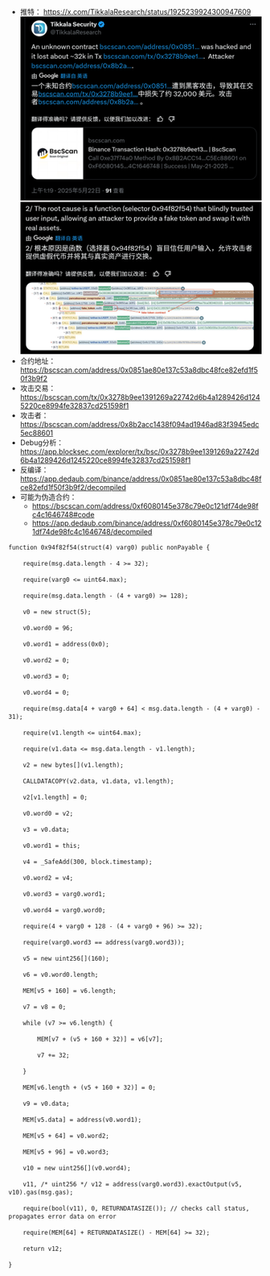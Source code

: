 - 推特： https://x.com/TikkalaResearch/status/1925239924300947609 ![](media/Pasted%20image%2020250522132552.png)![](media/Pasted%20image%2020250522132606.png)    
- 合约地址： https://bscscan.com/address/0x0851ae80e137c53a8dbc48fce82efd1f50f3b9f2
- 攻击交易： https://bscscan.com/tx/0x3278b9ee1391269a22742d6b4a1289426d1245220ce8994fe32837cd251598f1
- 攻击者： https://bscscan.com/address/0x8b2acc1438f094ad1946ad83f3945edc5ec88601
- Debug分析： https://app.blocksec.com/explorer/tx/bsc/0x3278b9ee1391269a22742d6b4a1289426d1245220ce8994fe32837cd251598f1
- 反编译： https://app.dedaub.com/binance/address/0x0851ae80e137c53a8dbc48fce82efd1f50f3b9f2/decompiled
- 可能为伪造合约：
	- https://bscscan.com/address/0xf6080145e378c79e0c121df74de98fc4c1646748#code
	- https://app.dedaub.com/binance/address/0xf6080145e378c79e0c121df74de98fc4c1646748/decompiled



```Solidty
function 0x94f82f54(struct(4) varg0) public nonPayable {

    require(msg.data.length - 4 >= 32);

    require(varg0 <= uint64.max);

    require(msg.data.length - (4 + varg0) >= 128);

    v0 = new struct(5);

    v0.word0 = 96;

    v0.word1 = address(0x0);

    v0.word2 = 0;

    v0.word3 = 0;

    v0.word4 = 0;

    require(msg.data[4 + varg0 + 64] < msg.data.length - (4 + varg0) - 31);

    require(v1.length <= uint64.max);

    require(v1.data <= msg.data.length - v1.length);

    v2 = new bytes[](v1.length);

    CALLDATACOPY(v2.data, v1.data, v1.length);

    v2[v1.length] = 0;

    v0.word0 = v2;

    v3 = v0.data;

    v0.word1 = this;

    v4 = _SafeAdd(300, block.timestamp);

    v0.word2 = v4;

    v0.word3 = varg0.word1;

    v0.word4 = varg0.word0;

    require(4 + varg0 + 128 - (4 + varg0 + 96) >= 32);

    require(varg0.word3 == address(varg0.word3));

    v5 = new uint256[](160);

    v6 = v0.word0.length;

    MEM[v5 + 160] = v6.length;

    v7 = v8 = 0;

    while (v7 >= v6.length) {

        MEM[v7 + (v5 + 160 + 32)] = v6[v7];

        v7 += 32;

    }

    MEM[v6.length + (v5 + 160 + 32)] = 0;

    v9 = v0.data;

    MEM[v5.data] = address(v0.word1);

    MEM[v5 + 64] = v0.word2;

    MEM[v5 + 96] = v0.word3;

    v10 = new uint256[](v0.word4);

    v11, /* uint256 */ v12 = address(varg0.word3).exactOutput(v5, v10).gas(msg.gas);

    require(bool(v11), 0, RETURNDATASIZE()); // checks call status, propagates error data on error

    require(MEM[64] + RETURNDATASIZE() - MEM[64] >= 32);

    return v12;

}
```